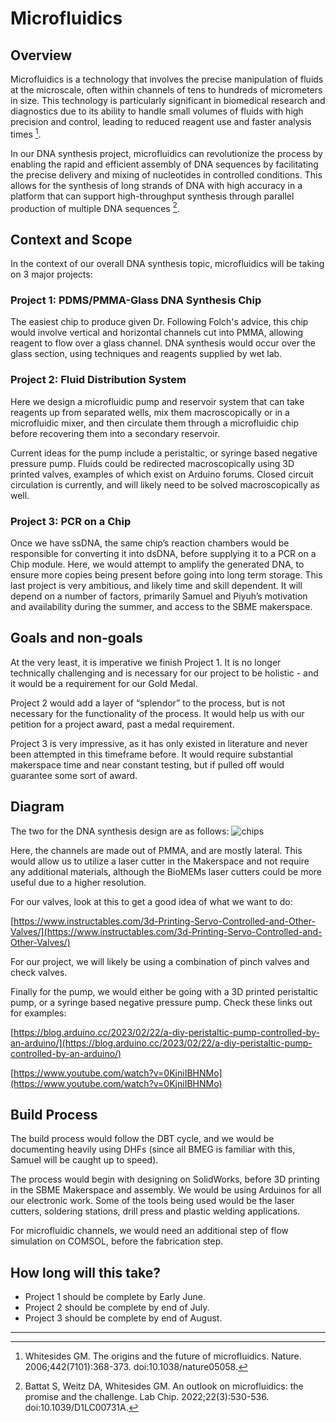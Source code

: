 # Microfluidics

## Overview
Microfluidics is a technology that involves the precise manipulation of fluids at the microscale, often within channels of tens to hundreds of micrometers in size. This technology is particularly significant in biomedical research and diagnostics due to its ability to handle small volumes of fluids with high precision and control, leading to reduced reagent use and faster analysis times [^1]. 

In our DNA synthesis project, microfluidics can revolutionize the process by enabling the rapid and efficient assembly of DNA sequences by facilitating the precise delivery and mixing of nucleotides in controlled conditions. This allows for the synthesis of long strands of DNA with high accuracy in a platform that can support high-throughput synthesis through parallel production of multiple DNA sequences [^2].

## Context and Scope

In the context of our overall DNA synthesis topic, microfluidics will be taking on 3 major projects: 

### Project 1: PDMS/PMMA-Glass DNA Synthesis Chip 

The easiest chip to produce given Dr. Following Folch's advice, this chip would involve vertical and horizontal channels cut into PMMA, allowing reagent to flow over a glass channel. DNA synthesis would occur over the glass section, using techniques and reagents supplied by wet lab. 

### Project 2: Fluid Distribution System

Here we design a microfluidic pump and reservoir system that can take reagents up from separated wells, mix them macroscopically or in a microfluidic mixer, and then circulate them through a microfluidic chip before recovering them into a secondary reservoir. 

Current ideas for the pump include a peristaltic, or syringe based negative pressure pump. Fluids could be redirected macroscopically using 3D printed valves, examples of which exist on Arduino forums. Closed circuit circulation is currently, and will likely need to be solved macroscopically as well. 

### Project 3: PCR on a Chip

Once we have ssDNA, the same chip’s reaction chambers would be responsible for converting it into dsDNA, before supplying it to a PCR on a Chip module. Here, we would attempt to amplify the generated DNA, to ensure more copies being present before going into long term storage. This last project is very ambitious, and likely time and skill dependent. It will depend on a number of factors, primarily Samuel and Piyuh’s motivation and availability during the summer, and access to the SBME makerspace. 

## Goals and non-goals

At the very least, it is imperative we finish Project 1. It is no longer technically challenging and is necessary for our project to be holistic - and it would be a requirement for our Gold Medal. 

Project 2 would add a layer of “splendor” to the process, but is not necessary for the functionality of the process. It would help us with our petition for a project award, past a medal requirement. 

Project 3 is very impressive, as it has only existed in literature and never been attempted in this timeframe before. It would require substantial makerspace time and near constant testing, but if pulled off would guarantee some sort of award. 

## Diagram

The two for the DNA synthesis design are as follows: 
![chips](https://github.com/UBC-iGEM/internal-wiki-2023-24/assets/55033656/2f9fee88-4a3c-4e81-af31-84737c6a7142)

Here, the channels are made out of PMMA, and are mostly lateral. This would allow us to utilize a laser cutter in the Makerspace and not require any additional materials, although the BioMEMs laser cutters could be more useful due to a higher resolution. 

For our valves, look at this to get a good idea of what we want to do: 

[https://www.instructables.com/3d-Printing-Servo-Controlled-and-Other-Valves/](https://www.instructables.com/3d-Printing-Servo-Controlled-and-Other-Valves/)

For our project, we will likely be using a combination of pinch valves and check valves. 

Finally for the pump, we would either be going with a 3D printed peristaltic pump, or a syringe based negative pressure pump. Check these links out for examples: 

[https://blog.arduino.cc/2023/02/22/a-diy-peristaltic-pump-controlled-by-an-arduino/](https://blog.arduino.cc/2023/02/22/a-diy-peristaltic-pump-controlled-by-an-arduino/)

[https://www.youtube.com/watch?v=0KjniIBHNMo](https://www.youtube.com/watch?v=0KjniIBHNMo)


## Build Process 

The build process would follow the DBT cycle, and we would be documenting heavily using DHFs (since all BMEG is familiar with this, Samuel will be caught up to speed). 

The process would begin with designing on SolidWorks, before 3D printing in the SBME Makerspace and assembly. We would be using Arduinos for all our electronic work. Some of the tools being used would be the laser cutters,  soldering stations, drill press and plastic welding applications. 

For microfluidic channels, we would need an additional step of flow simulation on COMSOL, before the fabrication step. 


## How long will this take?
- Project 1 should be complete by Early June. 
- Project 2 should be complete by end of July.
- Project 3 should be complete by end of August. 

---

[^1]: Whitesides GM. The origins and the future of microfluidics. Nature. 2006;442(7101):368-373. doi:10.1038/nature05058.

[^2]: Battat S, Weitz DA, Whitesides GM. An outlook on microfluidics: the promise and the challenge. Lab Chip. 2022;22(3):530-536. doi:10.1039/D1LC00731A.
